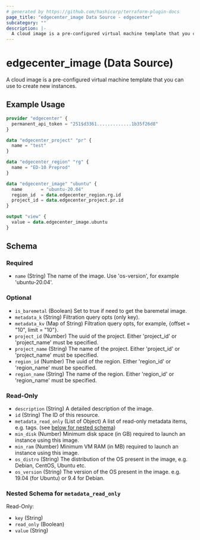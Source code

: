 ```yaml
---
# generated by https://github.com/hashicorp/terraform-plugin-docs
page_title: "edgecenter_image Data Source - edgecenter"
subcategory: ""
description: |-
  A cloud image is a pre-configured virtual machine template that you can use to create new instances.
---
```


# edgecenter_image (Data Source)

A cloud image is a pre-configured virtual machine template that you can use to create new instances.

## Example Usage

```terraform
provider "edgecenter" {
  permanent_api_token = "251$d3361.............1b35f26d8"
}

data "edgecenter_project" "pr" {
  name = "test"
}

data "edgecenter_region" "rg" {
  name = "ED-10 Preprod"
}

data "edgecenter_image" "ubuntu" {
  name       = "ubuntu-20.04"
  region_id  = data.edgecenter_region.rg.id
  project_id = data.edgecenter_project.pr.id
}

output "view" {
  value = data.edgecenter_image.ubuntu
}
```

<!-- schema generated by tfplugindocs -->
## Schema

### Required

- `name` (String) The name of the image. Use 'os-version', for example 'ubuntu-20.04'.

### Optional

- `is_baremetal` (Boolean) Set to true if need to get the baremetal image.
- `metadata_k` (String) Filtration query opts (only key).
- `metadata_kv` (Map of String) Filtration query opts, for example, {offset = "10", limit = "10"}.
- `project_id` (Number) The uuid of the project. Either 'project_id' or 'project_name' must be specified.
- `project_name` (String) The name of the project. Either 'project_id' or 'project_name' must be specified.
- `region_id` (Number) The uuid of the region. Either 'region_id' or 'region_name' must be specified.
- `region_name` (String) The name of the region. Either 'region_id' or 'region_name' must be specified.

### Read-Only

- `description` (String) A detailed description of the image.
- `id` (String) The ID of this resource.
- `metadata_read_only` (List of Object) A list of read-only metadata items, e.g. tags. (see [below for nested schema](#nestedatt--metadata_read_only))
- `min_disk` (Number) Minimum disk space (in GB) required to launch an instance using this image.
- `min_ram` (Number) Minimum VM RAM (in MB) required to launch an instance using this image.
- `os_distro` (String) The distribution of the OS present in the image, e.g. Debian, CentOS, Ubuntu etc.
- `os_version` (String) The version of the OS present in the image. e.g. 19.04 (for Ubuntu) or 9.4 for Debian.

<a id="nestedatt--metadata_read_only"></a>
### Nested Schema for `metadata_read_only`

Read-Only:

- `key` (String)
- `read_only` (Boolean)
- `value` (String)
